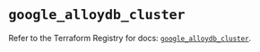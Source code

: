 # `google_alloydb_cluster`

Refer to the Terraform Registry for docs: [`google_alloydb_cluster`](https://registry.terraform.io/providers/hashicorp/google/6.37.0/docs/resources/alloydb_cluster).
